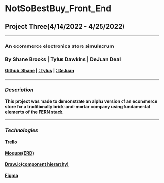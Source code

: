 # NotSoBestBuy_Front_End
## Project Three(4/14/2022 - 4/25/2022)
***
### An ecommerce electronics store simulacrum 
### By Shane Brooks | Tylus Dawkins | DeJuan Deal
#### [Github: Shane](https://github.com/SDBrooks) | [: Tylus](https://github.com/TylusDawkins) | [: DeJuan](https://github.com/dealhouse)
***
### ***Description***
#### **This project was made to demonstrate an alpha version of an ecommerce store for a traditionally brick-and-mortar company using fundamental elements of the PERN stack.**
***
### ***Technologies***
#### [Trello](https://trello.com/b/nNntNJG1/notsobestbuy)
#### [Moqups(ERD)](https://app.moqups.com/CaiAJApoNcAi06LdrGxOvmAcR1923fO1/view/page/a263b81f0)
#### [Draw.io(component hierarchy)](https://drive.google.com/file/d/1o5IHsSE-GV4SQr5qX734H7fMcZq7ylbZ/view?usp=sharing)
#### [Figma](https://www.figma.com/file/SiGomZR1PH01If9oXDTcIo/Project-3?node-id=0%3A1)
